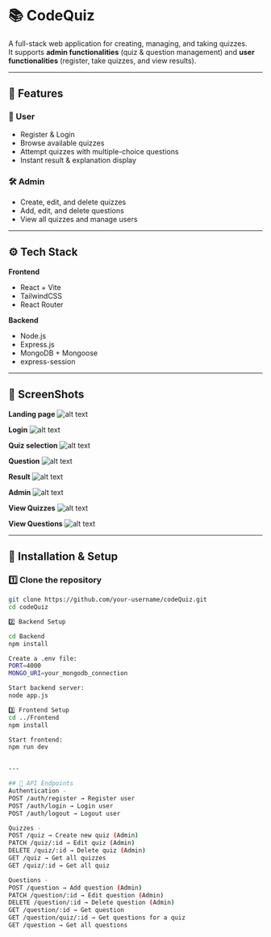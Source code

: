 # 📚 CodeQuiz

A full-stack web application for creating, managing, and taking quizzes.  
It supports **admin functionalities** (quiz & question management) and **user functionalities** (register, take quizzes, and view results).

---

## 🚀 Features

### 👤 User
- Register & Login
- Browse available quizzes
- Attempt quizzes with multiple-choice questions
- Instant result & explanation display

### 🛠️ Admin
- Create, edit, and delete quizzes
- Add, edit, and delete questions
- View all quizzes and manage users

---


## ⚙️ Tech Stack

**Frontend**
- React + Vite
- TailwindCSS
- React Router

**Backend**
- Node.js
- Express.js
- MongoDB + Mongoose
- express-session

---

## 📸 ScreenShots

**Landing page**
![alt text](landing.png)

**Login**
![alt text](login.png)

**Quiz selection**
![alt text](quizSelection.png)

**Question**
![alt text](question.png)

**Result**
![alt text](result.png)

**Admin**
![alt text](admin.png)

**View Quizzes**
![alt text](viewQuiz.png)

**View Questions**
![alt text](viewUser.png)

---

## 🔧 Installation & Setup

### 1️⃣ Clone the repository
```bash
git clone https://github.com/your-username/codeQuiz.git
cd codeQuiz

2️⃣ Backend Setup

cd Backend
npm install

Create a .env file:
PORT=4000
MONGO_URI=your_mongodb_connection

Start backend server:
node app.js

3️⃣ Frontend Setup
cd ../Frontend
npm install

Start frontend:
npm run dev


---

## 📌 API Endpoints
Authentication -
POST /auth/register → Register user
POST /auth/login → Login user
POST /auth/logout → Logout user

Quizzes -
POST /quiz → Create new quiz (Admin)
PATCH /quiz/:id → Edit quiz (Admin)
DELETE /quiz/:id → Delete quiz (Admin)
GET /quiz → Get all quizzes
GET /quiz/:id → Get all quiz

Questions -
POST /question → Add question (Admin)
PATCH /question/:id → Edit question (Admin)
DELETE /question/:id → Delete question (Admin)
GET /question/:id → Get question
GET /question/quiz/:id → Get questions for a quiz
GET /question → Get all questions